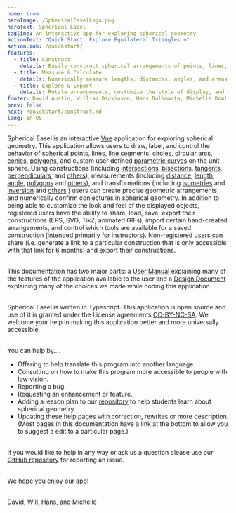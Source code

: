 ```yaml
---
home: true
heroImage: /SphericalEaselLogo.png
heroText: Spherical Easel
tagline: An interactive app for exploring spherical geometry
actionText: "Quick Start: Explore Equilateral Triangles →"
actionLink: /quickstart/
features:
  - title: Construct
    details: Easily construct spherical arrangements of points, lines, circles, and conics using tangents, bisections, and more.
  - title: Measure & Calculate
    details: Numerically measure lengths, distances, angles, and areas. Create user defined calculations to explore spherical geometry conjectures.
  - title: Explore & Export
    details: Rotate arrangements, customize the style of display, and then save, load, share, and export your creations to TikZ, SVG, and more.
footer: David Austin, William Dickinson, Hans Dulimarta, Michelle Dowling. License agreements [CC-BY-NC-SA](https://creativecommons.org/licenses/by-nc-sa/4.0/) | Copyright © 2002 - present
prev: false
next: /quickstart/construct.md
lang: en-US
---
```


<icon-base iconSize="32" iconName="line"> </icon-base><m-d-i-icon-base iconSize="32" iconName="mdi-calculator"> </m-d-i-icon-base>

Spherical Easel is an interactive [Vue](https://vuejs.org/) application for exploring spherical geometry. This application allows users to draw, label, and control the behavior of spherical [points](/tools/basic.html#point), [<icon-base iconSize="22" iconName="line"> </icon-base> lines](/tools/basic.html#line), [line segments](/tools/basic.html#line-segment), [circles](/tools/basic.html#circle), [circular arcs](/tools/advanced.html#circular-arc), [conics](/tools/conic.html), [polygons](/tools/basic.html#polygon), and custom user defined [parametric curves](/tools/advanced.html#parametric-curve-user-defined) on the unit sphere. Using constructions (including [intersections](/tools/construction.html#intersection), [bisections](/tools/construction.html#angle-bisector), [tangents](/tools/construction.html#tangent), [perpendiculars](/tools/construction.html#perpendicular), and [others](/tools/construction.html)), measurements (including [distance](/tools/measurement.html#disance), [length](/tools/measurement.html#length), [angle](/tools/measurement.html#angle), [polygons](/tools/measurement.html#polygon) and [others](/tools/measurement.html)), and transformations (including [isometries](/tools/transformation.html) and [inversion](/tools/transformation.html#create-inversion) and [others](/tools/transformation.html) ) users can create precise geometric arrangements and numerically confirm conjectures in spherical geometry. In addition to being able to customize the look and feel of the displayed objects, registered users have the ability to share, load, save, export their constructions (EPS, SVG, TikZ, animated GIFs), import certain hand-created arrangements, and control which tools are available for a saved construction (intended primarily for instructors). Non-registered users can share (i.e. generate a link to a particular construction that is only accessible with that link for 6 months) and export their constructions.
<br></br>

This documentation has two major parts: a [User Manual](userguide/index.md) explaining many of the features of the application available to the user and a [Design Document](design/index.md) explaining many of the choices we made while coding this application.
<br></br>

Spherical Easel is written in Typescript. This application is open source and use of it is granted under the License agreements [CC-BY-NC-SA](https://creativecommons.org/licenses/by-nc-sa/4.0/). We welcome your help in making this application better and more universally accessible.
<br></br>

You can help by....

- Offering to help translate this program into another language.
- Consulting on how to make this program more accessible to people with low vision.
- Reporting a bug.
- Requesting an enhancement or feature.
- Adding a lesson plan to our [repository](lessonplans/) to help students learn about spherical geometry.
- Updating these help pages with correction, rewrites or more description. (Most pages in this documentation have a link at the bottom to allow you to suggest a edit to a particular page.)
  <br></br>

If you would like to help in any way or ask us a question please use our [GitHub repository](https://github.com/dulimarta/spherical-easel/issues/new) for reporting an issue.
<br></br>

We hope you enjoy our app! <br></br>

David, Will, Hans, and Michelle
